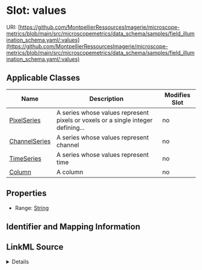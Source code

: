 # Slot: values

URI: [https://github.com/MontpellierRessourcesImagerie/microscope-metrics/blob/main/src/microscopemetrics/data_schema/samples/field_illumination_schema.yaml/:values](https://github.com/MontpellierRessourcesImagerie/microscope-metrics/blob/main/src/microscopemetrics/data_schema/samples/field_illumination_schema.yaml/:values)



<!-- no inheritance hierarchy -->




## Applicable Classes

| Name | Description | Modifies Slot |
| --- | --- | --- |
[PixelSeries](PixelSeries.md) | A series whose values represent pixels or voxels or a single integer defining... |  no  |
[ChannelSeries](ChannelSeries.md) | A series whose values represent channel |  no  |
[TimeSeries](TimeSeries.md) | A series whose values represent time |  no  |
[Column](Column.md) | A column |  no  |







## Properties

* Range: [String](String.md)





## Identifier and Mapping Information








## LinkML Source

<details>
```yaml
name: values
alias: values
domain_of:
- PixelSeries
- ChannelSeries
- TimeSeries
- Column
range: string

```
</details>